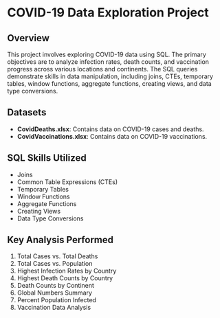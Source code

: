 # COVID-19 Data Exploration Project

## Overview

This project involves exploring COVID-19 data using SQL. The primary objectives are to analyze infection rates, death counts, and vaccination progress across various locations and continents. The SQL queries demonstrate skills in data manipulation, including joins, CTEs, temporary tables, window functions, aggregate functions, creating views, and data type conversions.

## Datasets

- **CovidDeaths.xlsx**: Contains data on COVID-19 cases and deaths.
- **CovidVaccinations.xlsx**: Contains data on COVID-19 vaccinations.

## SQL Skills Utilized

- Joins
- Common Table Expressions (CTEs)
- Temporary Tables
- Window Functions
- Aggregate Functions
- Creating Views
- Data Type Conversions

## Key Analysis Performed

1. Total Cases vs. Total Deaths
2. Total Cases vs. Population
3. Highest Infection Rates by Country
4. Highest Death Counts by Country
5. Death Counts by Continent
6. Global Numbers Summary
7. Percent Population Infected
8. Vaccination Data Analysis

